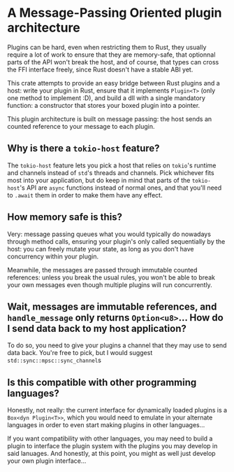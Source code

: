 # A Message-Passing Oriented plugin architecture
Plugins can be hard, even when restricting them to Rust, they usually require a lot of work to ensure that they are memory-safe, that optionnal parts of the API won't break the host, and of course, that types can cross the FFI interface freely, since Rust doesn't have a stable ABI yet.

This crate attempts to provide an easy bridge between Rust plugins and a host: write your plugin in Rust, ensure that it implements `Plugin<T>` (only one method to implement :D), and build a dll with a single mandatory function: a constructor that stores your boxed plugin into a pointer.

This plugin architecture is built on message passing: the host sends an counted reference to your message to each plugin.

## Why is there a `tokio-host` feature?
The `tokio-host` feature lets you pick a host that relies on `tokio`'s runtime and channels instead of `std`'s threads and channels. Pick whichever fits most into your application, but do keep in mind that parts of the `tokio-host`'s API are `async` functions instead of normal ones, and that you'll need to `.await` them in order to make them have any effect.

## How memory safe is this?
Very: message passing queues what you would typically do nowadays through method calls, ensuring your plugin's only called sequentially by the host: you can freely mutate your state, as long as you don't have concurrency within your plugin.

Meanwhile, the messages are passed through immutable counted references: unless you break the usual rules, you won't be able to break your own messages even though multiple plugins will run concurrently.

## Wait, messages are immutable references, and `handle_message` only returns `Option<u8>`... How do I send data back to my host application?
To do so, you need to give your plugins a channel that they may use to send data back. You're free to pick, but I would suggest `std::sync::mpsc::sync_channel`s

## Is this compatible with other programming languages?
Honestly, not really: the current interface for dynamically loaded plugins is a `Box<dyn Plugin<T>>`, which you would need to emulate in your alternate languages in order to even start making plugins in other languages...

If you want compatibility with other languages, you may need to build a plugin to interface the plugin system with the plugins you may develop in said lanuages. And honestly, at this point, you might as well just develop your own plugin interface...